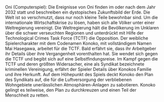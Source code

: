 Oni (Computerspiel): Die Ereignisse von Oni finden im oder nach dem Jahr 2032 statt und beschreiben ein dystopisches Zukunftsbild der Erde. Die Welt ist so verschmutzt, dass nur noch kleine Teile bewohnbar sind. Um die internationale Wirtschaftskrise zu lösen, haben sich alle Völker unter einer Weltregierung vereinigt. Die Weltregierung hält die Bevölkerung im Unklaren über die schwer verseuchten Regionen und unterdrückt mit Hilfe der Technological Crimes Task Force (TCTF) die Opposition. Der weibliche Spielercharakter mit dem Codenamen Konoko, mit vollständigem Namen Mai Hasegawa, arbeitet für die TCTF. Bald erfährt sie, dass ihr Arbeitgeber ihr Details über ihre Vergangenheit vorenthalten hat. Sie wendet sich gegen die TCTF und begibt sich auf eine Selbstfindungsreise. Im Kampf gegen die TCTF und deren größten Widersacher, eine als Syndikat bezeichnete kriminellen Vereinigung, erfährt der Spieler Details über Konokos Familie und ihre Herkunft. Auf dem Höhepunkt des Spiels deckt Konoko den Plan des Syndikats auf, die für die Luftversorgung der verbliebenen Wohngebiete unerlässlichen Atmosphären-Anlagen zu sabotieren. Konoko gelingt es teilweise, den Plan zu durchkreuzen und einen Teil der Menschheit zu retten.
